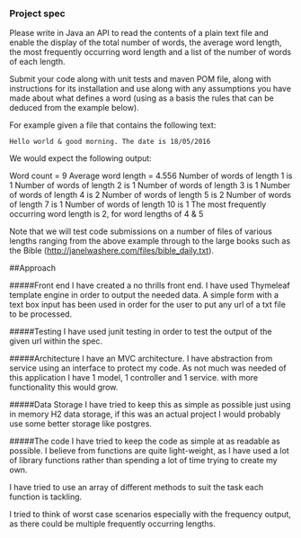 ### Project spec 


Please write in Java an API to read the contents of a plain text file and enable the display of the total number of words, the average word length, the most frequently occurring word length and a list of the number of words of each length.

Submit your code along with unit tests and maven POM file, along with instructions for its installation and use along with any assumptions you have made about what defines a word (using as a basis the rules that can be deduced from the example below).

For example given a file that contains the following text:

	Hello world & good morning. The date is 18/05/2016

We would expect the following output:

Word count = 9
Average word length = 4.556
Number of words of length 1 is 1
Number of words of length 2 is 1
Number of words of length 3 is 1
Number of words of length 4 is 2
Number of words of length 5 is 2
Number of words of length 7 is 1
Number of words of length 10 is 1
The most frequently occurring word length is 2, for word lengths of 4 & 5

Note that we will test code submissions on a number of files of various lengths ranging from the above example through to the large books such as the Bible (http://janelwashere.com/files/bible_daily.txt).

##Approach

#####Front end
I have created a no thrills front end. I have used Thymeleaf template engine in order to output the needed data. 
A simple form with a text box input has been used in order for the user to put any url of a txt file to be processed.

#####Testing
I have used junit testing in order to test the output of the given url within the spec.

#####Architecture 
I have an MVC architecture. I have abstraction from service using an interface to protect my code. As not much was needed of this application I have 1 model, 1 controller and 1 service.
with more functionality this would grow.

#####Data Storage
I have tried to keep this as simple as possible just using in memory H2 data storage, if this was an actual project I would 
probably use some better storage like postgres.

#####The code
I have tried to keep the code as simple at as readable as possible. I believe from functions are quite light-weight, as I have used a lot of
library functions rather than spending a lot of time trying to create my own.

I have tried to use an array of different methods to suit the task each function is tackling.

I tried to think of worst case scenarios especially with the frequency output, as there could be multiple frequently
occurring lengths.   


